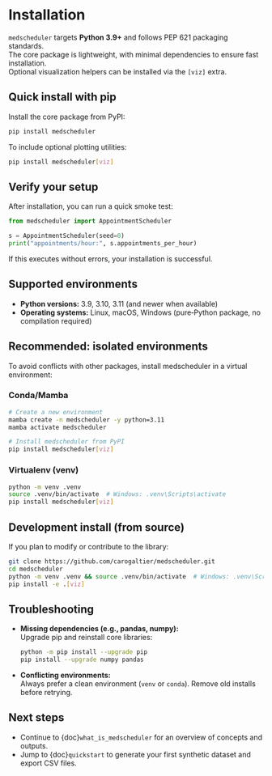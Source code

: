 # Installation

`medscheduler` targets **Python 3.9+** and follows PEP 621 packaging standards.  
The core package is lightweight, with minimal dependencies to ensure fast installation.  
Optional visualization helpers can be installed via the `[viz]` extra.

## Quick install with pip

Install the core package from PyPI:

```bash
pip install medscheduler
```

To include optional plotting utilities:

```bash
pip install medscheduler[viz]
```

## Verify your setup

After installation, you can run a quick smoke test:

```python
from medscheduler import AppointmentScheduler

s = AppointmentScheduler(seed=0)
print("appointments/hour:", s.appointments_per_hour)
```

If this executes without errors, your installation is successful.

## Supported environments

- **Python versions:** 3.9, 3.10, 3.11 (and newer when available)  
- **Operating systems:** Linux, macOS, Windows (pure‑Python package, no compilation required)

## Recommended: isolated environments

To avoid conflicts with other packages, install medscheduler in a virtual environment:

### Conda/Mamba

```bash
# Create a new environment
mamba create -n medscheduler -y python=3.11
mamba activate medscheduler

# Install medscheduler from PyPI
pip install medscheduler[viz]
```

### Virtualenv (venv)

```bash
python -m venv .venv
source .venv/bin/activate  # Windows: .venv\Scripts\activate
pip install medscheduler[viz]
```

## Development install (from source)

If you plan to modify or contribute to the library:

```bash
git clone https://github.com/carogaltier/medscheduler.git
cd medscheduler
python -m venv .venv && source .venv/bin/activate  # Windows: .venv\Scripts\activate
pip install -e .[viz]
```

## Troubleshooting

- **Missing dependencies (e.g., pandas, numpy):**  
  Upgrade pip and reinstall core libraries:  
  ```bash
  python -m pip install --upgrade pip
  pip install --upgrade numpy pandas
  ```

- **Conflicting environments:**  
  Always prefer a clean environment (`venv` or `conda`). Remove old installs before retrying.

## Next steps

- Continue to {doc}`what_is_medscheduler` for an overview of concepts and outputs.  
- Jump to {doc}`quickstart` to generate your first synthetic dataset and export CSV files.  
